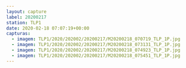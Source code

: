 ```yaml
---
layout: capture
label: 20200217
station: TLP1
date: 2020-02-18 07:07:19+00:00
capturas:
  - imagem: TLP1/2020/202002/20200217/M20200218_070719_TLP_1P.jpg
  - imagem: TLP1/2020/202002/20200217/M20200218_073131_TLP_1P.jpg
  - imagem: TLP1/2020/202002/20200217/M20200218_074923_TLP_1P.jpg
  - imagem: TLP1/2020/202002/20200217/M20200218_075451_TLP_1P.jpg
---
```

